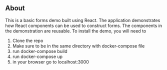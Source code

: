 ## About
This is a basic forms demo built using React. The application demonstrates how React components can be used to construct forms. The components in the demonstration are reusable. 
To install the demo, you will need to 
1. Clone the repo
2. Make sure to be in the same directory with docker-compose file
3. run docker-compose build
4. run docker-compose up
5. in your browser go to localhost:3000
